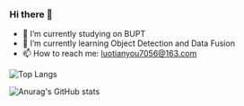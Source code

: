 ### Hi there 👋

<!--
**NANAIII349/NANAIII349** is a ✨ _special_ ✨ repository because its `README.md` (this file) appears on your GitHub profile.

Here are some ideas to get you started:


![Anurag's GitHub stats](https://github-readme-stats.vercel.app/api?username=NANAIII349&show_icons=true&theme=dracula)
-->

- 🔭 I’m currently studying on BUPT
- 🌱 I’m currently learning Object Detection and Data Fusion
- 📫 How to reach me: luotianyou7056@163.com

![Top Langs](https://github-readme-stats.vercel.app/api/top-langs/?username=NANAIII349&layout=compact&theme=highcontrast)

![Anurag's GitHub stats](https://github-readme-stats.vercel.app/api?username=NANAIII349&show_icons=true&theme=dracula)

